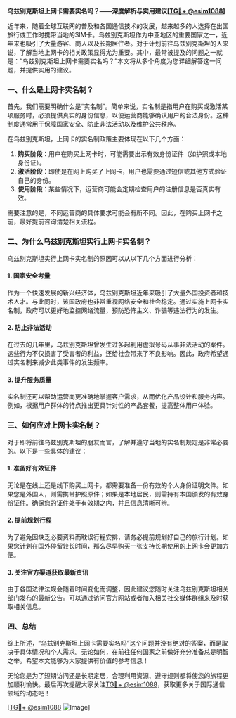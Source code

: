 **乌兹别克斯坦上网卡需要实名吗？——深度解析与实用建议[[TG💪+ @esim1088](https://t.me/s/esim1088)]**

近年来，随着全球互联网的普及和各国通信技术的发展，越来越多的人选择在出国旅行或工作时携带当地的SIM卡。乌兹别克斯坦作为中亚地区的重要国家之一，近年来也吸引了大量游客、商人以及长期居住者。对于计划前往乌兹别克斯坦的人来说，了解当地上网卡的相关政策显得尤为重要。其中，最常被提及的问题之一就是：“乌兹别克斯坦上网卡需要实名吗？”本文将从多个角度为您详细解答这一问题，并提供实用的建议。

### 一、什么是上网卡实名制？

首先，我们需要明确什么是“实名制”。简单来说，实名制是指用户在购买或激活某项服务时，必须提供真实的身份信息，以便运营商能够确认用户的合法身份。这种制度通常用于保障国家安全、防止非法活动以及维护公共秩序。

在乌兹别克斯坦，上网卡的实名制政策主要体现在以下几个方面：

1. **购买阶段**：用户在购买上网卡时，可能需要出示有效身份证件（如护照或本地身份证）。
2. **激活阶段**：即使是在网上购买了上网卡，用户也需要通过短信或其他方式验证自己的身份。
3. **使用阶段**：某些情况下，运营商可能会定期检查用户的注册信息是否真实有效。

需要注意的是，不同运营商的具体要求可能会有所不同。因此，在购买上网卡之前，最好提前咨询清楚相关流程。

### 二、为什么乌兹别克斯坦实行上网卡实名制？

乌兹别克斯坦实行上网卡实名制的原因可以从以下几个方面进行分析：

#### 1. 国家安全考量

作为一个快速发展的新兴经济体，乌兹别克斯坦近年来吸引了大量外国投资者和技术人才。与此同时，该国政府也非常重视网络安全和社会稳定。通过实施上网卡实名制，政府可以更好地监控网络流量，预防恐怖主义、诈骗等违法行为的发生。

#### 2. 防止非法活动

在过去的几年里，乌兹别克斯坦曾发生过多起利用虚拟号码从事非法活动的案件。这些行为不仅损害了受害者的利益，还给社会带来了不良影响。因此，政府希望通过实名制来减少此类事件的发生频率。

#### 3. 提升服务质量

实名制还可以帮助运营商更准确地掌握客户需求，从而优化产品设计和服务内容。例如，根据用户群体的特点推出更具针对性的产品套餐，提高整体用户体验。

### 三、如何应对上网卡实名制？

对于即将前往乌兹别克斯坦的朋友而言，了解并遵守当地的实名制规定是非常必要的。以下是一些具体的建议：

#### 1. 准备好有效证件

无论是在线上还是线下购买上网卡，都需要准备一份有效的个人身份证明文件。如果您是外国人，则需携带护照原件；如果是本地居民，则需持有本国颁发的有效身份证件。确保您的证件处于有效期之内，并且信息清晰可辨。

#### 2. 提前规划行程

为了避免因缺乏必要资料而耽误行程安排，请务必提前规划好自己的旅行计划。如果您计划在国外停留较长时间，那么尽早购买一张支持长期使用的上网卡会更加方便。

#### 3. 关注官方渠道获取最新资讯

由于各国法律法规会随着时间变化而调整，因此建议您随时关注乌兹别克斯坦相关部门发布的最新公告。可以通过访问官方网站或者加入相关社交媒体群组来及时获取相关信息。

### 四、总结

综上所述，“乌兹别克斯坦上网卡需要实名吗”这个问题并没有绝对的答案，而是取决于具体情况和个人需求。无论如何，在前往任何国家之前做好充分准备总是明智之举。希望本文能够为大家提供有价值的参考信息！

无论您是为了短期访问还是长期定居，合理利用资源、遵守规则都将使您的旅程更加顺利愉快。最后再次提醒大家关注[TG💪+ @esim1088](https://t.me/s/esim1088)，获取更多关于国际通信领域的动态吧！

[[TG💪+ @esim1088](https://t.me/s/esim1088) ![Image](https://i.postimg.cc/4NQfJmqS/Snipaste-2025-05-13-00-14-12.png)]